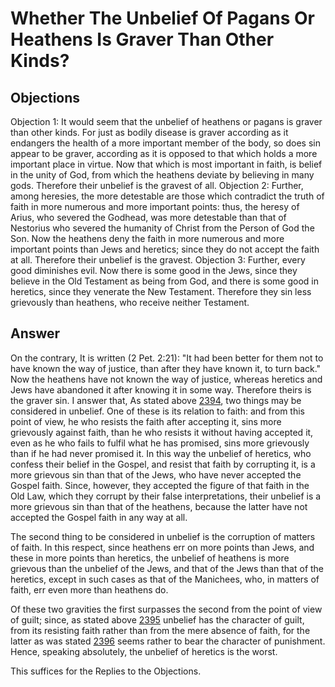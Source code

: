 # Whether The Unbelief Of Pagans Or Heathens Is Graver Than Other Kinds?
## Objections
Objection 1: It would seem that the unbelief of heathens or pagans is graver than other kinds. For just as bodily disease is graver according as it endangers the health of a more important member of the body, so does sin appear to be graver, according as it is opposed to that which holds a more important place in virtue. Now that which is most important in faith, is belief in the unity of God, from which the heathens deviate by believing in many gods. Therefore their unbelief is the gravest of all.
Objection 2: Further, among heresies, the more detestable are those which contradict the truth of faith in more numerous and more important points: thus, the heresy of Arius, who severed the Godhead, was more detestable than that of Nestorius who severed the humanity of Christ from the Person of God the Son. Now the heathens deny the faith in more numerous and more important points than Jews and heretics; since they do not accept the faith at all. Therefore their unbelief is the gravest.
Objection 3: Further, every good diminishes evil. Now there is some good in the Jews, since they believe in the Old Testament as being from God, and there is some good in heretics, since they venerate the New Testament. Therefore they sin less grievously than heathens, who receive neither Testament.
## Answer
On the contrary, It is written (2 Pet. 2:21): "It had been better for them not to have known the way of justice, than after they have known it, to turn back." Now the heathens have not known the way of justice, whereas heretics and Jews have abandoned it after knowing it in some way. Therefore theirs is the graver sin.
I answer that, As stated above [2394](A[5]), two things may be considered in unbelief. One of these is its relation to faith: and from this point of view, he who resists the faith after accepting it, sins more grievously against faith, than he who resists it without having accepted it, even as he who fails to fulfil what he has promised, sins more grievously than if he had never promised it. In this way the unbelief of heretics, who confess their belief in the Gospel, and resist that faith by corrupting it, is a more grievous sin than that of the Jews, who have never accepted the Gospel faith. Since, however, they accepted the figure of that faith in the Old Law, which they corrupt by their false interpretations, their unbelief is a more grievous sin than that of the heathens, because the latter have not accepted the Gospel faith in any way at all.

The second thing to be considered in unbelief is the corruption of matters of faith. In this respect, since heathens err on more points than Jews, and these in more points than heretics, the unbelief of heathens is more grievous than the unbelief of the Jews, and that of the Jews than that of the heretics, except in such cases as that of the Manichees, who, in matters of faith, err even more than heathens do.

Of these two gravities the first surpasses the second from the point of view of guilt; since, as stated above [2395](A[1]) unbelief has the character of guilt, from its resisting faith rather than from the mere absence of faith, for the latter as was stated [2396](A[1]) seems rather to bear the character of punishment. Hence, speaking absolutely, the unbelief of heretics is the worst.

This suffices for the Replies to the Objections.